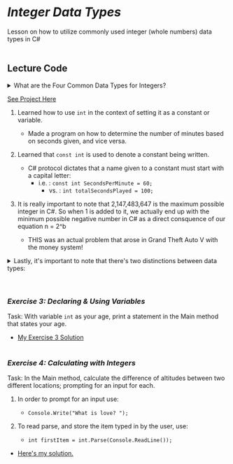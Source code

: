 # ***Integer Data Types***
Lesson on how to utilize commonly used integer (whole numbers) data types in C#
<br/><br/>

## Lecture Code

<details>
<summary> What are the Four Common Data Types for Integers? </summary>

* **Byte** → 8 bits
* **Short** → 16 bits
* **Int** → 32 bits Most game development projects uses Int
* **Long** → 64 bits

</details>

[See Project Here](IntegerDataTypes.cs)

1. Learned how to use `int` in the context of setting it as a constant or variable.
    - Made a program on how to determine the number of minutes based on seconds given, and vice versa.

2. Learned that `const int` is used to denote a constant being written. 
    - C# protocol dictates that a name given to a constant must start with a capital letter:
        - i.e. : `const int SecondsPerMinute = 60;`
            - vs. : `int totalSecondsPlayed = 100;`  

3. It is really important to note that 2,147,483,647 is the maximum possible integer in C#. So when 1 is added to it, we actually end up with the minimum possible negative number in C# as a direct consquence of our equation n = 2^b
    - THIS was an actual problem that arose in Grand Theft Auto V with the money system!

<details>
<summary> Lastly, it's important to note that there's two distinctions between data types: </summary>

* ***Value Types*** are the bytes, short, int or long at a memory location interpreted as an integer.

* ***Reference Types*** are interpreted as a memory address. 

</details>
<br/><br/>

### ***Exercise 3: Declaring & Using Variables***
Task: With variable `int` as your age, print a statement in the Main method that states your age.  

- [My Exercise 3 Solution](Exercise3.cs)
<br/><br/>

### ***Exercise 4: Calculating with Integers***
Task: In the Main method, calculate the difference of altitudes between two different locations; prompting for an input for each.

1. In order to prompt for an input use:
    - `Console.Write("What is love? ");`

2. To read parse, and store the item typed in by the user, use:
    - `int firstItem = int.Parse(Console.ReadLine());`

- [Here's my solution.](Exercise4.cs)




